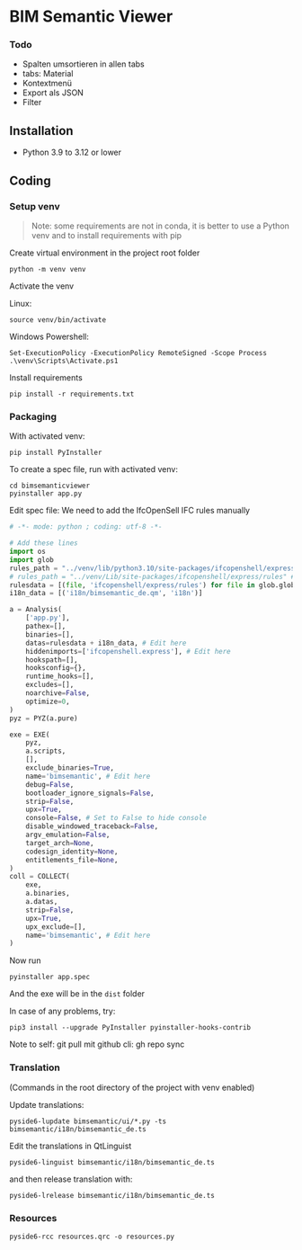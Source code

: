 # BIM Semantic Viewer



### Todo
- Spalten umsortieren in allen tabs
- tabs: Material
- Kontextmenü
- Export als JSON
- Filter



## Installation
- Python 3.9 to 3.12 or lower



## Coding

### Setup venv
> Note: some requirements are not in conda, it is better to use a Python venv and to install requirements with pip

Create virtual environment in the project root folder
```
python -m venv venv
```

Activate the venv

Linux:
```
source venv/bin/activate
```

Windows Powershell:
```
Set-ExecutionPolicy -ExecutionPolicy RemoteSigned -Scope Process
.\venv\Scripts\Activate.ps1
```

Install requirements
```
pip install -r requirements.txt
```

### Packaging
With activated venv:
```
pip install PyInstaller
```

To create a spec file, run with activated venv:
```
cd bimsemanticviewer
pyinstaller app.py
```

Edit spec file: We need to add the IfcOpenSell IFC rules manually
```python
# -*- mode: python ; coding: utf-8 -*-

# Add these lines
import os
import glob
rules_path = "../venv/lib/python3.10/site-packages/ifcopenshell/express/rules" # Linux
# rules_path = "../venv/Lib/site-packages/ifcopenshell/express/rules" # Windows
rulesdata = [(file, 'ifcopenshell/express/rules') for file in glob.glob(rules_path)]
i18n_data = [('i18n/bimsemantic_de.qm', 'i18n')]

a = Analysis(
    ['app.py'],
    pathex=[],
    binaries=[],
    datas=rulesdata + i18n_data, # Edit here
    hiddenimports=['ifcopenshell.express'], # Edit here
    hookspath=[],
    hooksconfig={},
    runtime_hooks=[],
    excludes=[],
    noarchive=False,
    optimize=0,
)
pyz = PYZ(a.pure)

exe = EXE(
    pyz,
    a.scripts,
    [],
    exclude_binaries=True,
    name='bimsemantic', # Edit here
    debug=False,
    bootloader_ignore_signals=False,
    strip=False,
    upx=True,
    console=False, # Set to False to hide console
    disable_windowed_traceback=False,
    argv_emulation=False,
    target_arch=None,
    codesign_identity=None,
    entitlements_file=None,
)
coll = COLLECT(
    exe,
    a.binaries,
    a.datas,
    strip=False,
    upx=True,
    upx_exclude=[],
    name='bimsemantic', # Edit here
)

```

Now run
```
pyinstaller app.spec
```
And the exe will be in the `dist` folder

In case of any problems, try:
```
pip3 install --upgrade PyInstaller pyinstaller-hooks-contrib
```

Note to self: git pull mit github cli: gh repo sync

### Translation
(Commands in the root directory of the project with venv enabled)

Update translations:
```
pyside6-lupdate bimsemantic/ui/*.py -ts bimsemantic/i18n/bimsemantic_de.ts
```

Edit the translations in QtLinguist 
```
pyside6-linguist bimsemantic/i18n/bimsemantic_de.ts
```

and then release translation with:
```
pyside6-lrelease bimsemantic/i18n/bimsemantic_de.ts
```

### Resources

```
pyside6-rcc resources.qrc -o resources.py
```
